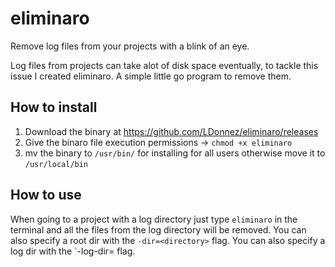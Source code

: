 # eliminaro
Remove log files from your projects with a blink of an eye.

Log files from projects can take alot of disk space eventually, to tackle this issue I created eliminaro. A simple little go program to remove them.

## How to install

1. Download the binary at https://github.com/LDonnez/eliminaro/releases
2. Give the binaro file execution permissions -> `chmod +x eliminaro`
3. mv the binary to `/usr/bin/` for installing for all users otherwise move it to `/usr/local/bin`

## How to use

When going to a project with a log directory just type `eliminaro` in the terminal and all the files from the log directory will be removed.
You can also specify a root dir with the `-dir=<directory>` flag.
You can also specify a log dir with the `-log-dir=<log directory> flag.

